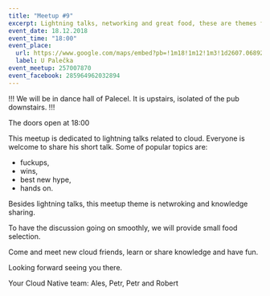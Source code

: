 ```yaml
---
title: "Meetup #9"
excerpt: Lightning talks, networking and great food, these are themes for this meetup.
event_date: 18.12.2018
event_time: "18:00"
event_place: 
  url: https://www.google.com/maps/embed?pb=!1m18!1m12!1m3!1d2607.068927407547!2d16.610185315840635!3d49.19925197932248!2m3!1f0!2f0!3f0!3m2!1i1024!2i768!4f13.1!3m3!1m2!1s0x0%3A0x0!2zNDnCsDExJzU3LjMiTiAxNsKwMzYnNDQuNiJF!5e0!3m2!1sen!2scz!4v1528745893930
  label: U Palečka
event_meetup: 257007870
event_facebook: 285964962032894
---
```


!!! We will be in dance hall of Palecel. It is upstairs, isolated of the pub downstairs. !!!

The doors open at 18:00

This meetup is dedicated to lightning talks related to cloud.
Everyone is welcome to share his short talk. Some of popular
topics are:

* fuckups,
* wins,
* best new hype,
* hands on.

Besides lightning talks, this meetup theme is netwroking and
knowledge sharing. 

To have the discussion going on smoothly, we will provide
small food selection.

Come and meet new cloud friends, learn or share knowledge
and have fun.

Looking forward seeing you there.

Your Cloud Native team:
Ales, Petr, Petr and Robert